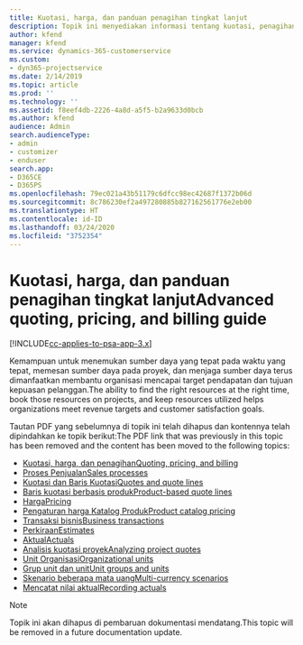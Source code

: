 ```yaml
---
title: Kuotasi, harga, dan panduan penagihan tingkat lanjut
description: Topik ini menyediakan informasi tentang kuotasi, penagihan, dan harga dalam Project Service Automation.
author: kfend
manager: kfend
ms.service: dynamics-365-customerservice
ms.custom:
- dyn365-projectservice
ms.date: 2/14/2019
ms.topic: article
ms.prod: ''
ms.technology: ''
ms.assetid: f8eef4db-2226-4a8d-a5f5-b2a9633d0bcb
ms.author: kfend
audience: Admin
search.audienceType:
- admin
- customizer
- enduser
search.app:
- D365CE
- D365PS
ms.openlocfilehash: 79ec021a43b51179c6dfcc98ec42687f1372b06d
ms.sourcegitcommit: 8c786230ef2a497280885b827162561776e2eb00
ms.translationtype: HT
ms.contentlocale: id-ID
ms.lasthandoff: 03/24/2020
ms.locfileid: "3752354"
---
```

# <a name="advanced-quoting-pricing-and-billing-guide"></a><span data-ttu-id="982c9-103">Kuotasi, harga, dan panduan penagihan tingkat lanjut</span><span class="sxs-lookup"><span data-stu-id="982c9-103">Advanced quoting, pricing, and billing guide</span></span>

[!INCLUDE[cc-applies-to-psa-app-3.x](../../includes/cc-applies-to-psa-app-3x.md)]

<span data-ttu-id="982c9-104">Kemampuan untuk menemukan sumber daya yang tepat pada waktu yang tepat, memesan sumber daya pada proyek, dan menjaga sumber daya terus dimanfaatkan membantu organisasi mencapai target pendapatan dan tujuan kepuasan pelanggan.</span><span class="sxs-lookup"><span data-stu-id="982c9-104">The ability to find the right resources at the right time, book those resources on projects, and keep resources utilized helps organizations meet revenue targets and customer satisfaction goals.</span></span> 

<span data-ttu-id="982c9-105">Tautan PDF yang sebelumnya di topik ini telah dihapus dan kontennya telah dipindahkan ke topik berikut:</span><span class="sxs-lookup"><span data-stu-id="982c9-105">The PDF link that was previously in this topic has been removed and the content has been moved to the following topics:</span></span>

- [<span data-ttu-id="982c9-106">Kuotasi, harga, dan penagihan</span><span class="sxs-lookup"><span data-stu-id="982c9-106">Quoting, pricing, and billing</span></span>](../quote-bill-price.md)
- [<span data-ttu-id="982c9-107">Proses Penjualan</span><span class="sxs-lookup"><span data-stu-id="982c9-107">Sales processes</span></span>](../basic-sales-process.md)
- [<span data-ttu-id="982c9-108">Kuotasi dan Baris Kuotasi</span><span class="sxs-lookup"><span data-stu-id="982c9-108">Quotes and quote lines</span></span>](../basic-quote-lines.md)
- [<span data-ttu-id="982c9-109">Baris kuotasi berbasis produk</span><span class="sxs-lookup"><span data-stu-id="982c9-109">Product-based quote lines</span></span>](../product-based-quote-lines.md)
- [<span data-ttu-id="982c9-110">Harga</span><span class="sxs-lookup"><span data-stu-id="982c9-110">Pricing</span></span>](../basic-pricing.md)
- [<span data-ttu-id="982c9-111">Pengaturan harga Katalog Produk</span><span class="sxs-lookup"><span data-stu-id="982c9-111">Product catalog pricing</span></span>](../product-catalog-pricing.md)
- [<span data-ttu-id="982c9-112">Transaksi bisnis</span><span class="sxs-lookup"><span data-stu-id="982c9-112">Business transactions</span></span>](../basic-business-transactions.md)
- [<span data-ttu-id="982c9-113">Perkiraan</span><span class="sxs-lookup"><span data-stu-id="982c9-113">Estimates</span></span>](../estimates.md)
- [<span data-ttu-id="982c9-114">Aktual</span><span class="sxs-lookup"><span data-stu-id="982c9-114">Actuals</span></span>](../actuals.md)
- [<span data-ttu-id="982c9-115">Analisis kuotasi proyek</span><span class="sxs-lookup"><span data-stu-id="982c9-115">Analyzing project quotes</span></span>](../basic-analyzing-quotes.md)
- [<span data-ttu-id="982c9-116">Unit Organisasi</span><span class="sxs-lookup"><span data-stu-id="982c9-116">Organizational units</span></span>](../advanced-organizational.md)
- [<span data-ttu-id="982c9-117">Grup unit dan unit</span><span class="sxs-lookup"><span data-stu-id="982c9-117">Unit groups and units</span></span>](../advanced-units.md)
- [<span data-ttu-id="982c9-118">Skenario beberapa mata uang</span><span class="sxs-lookup"><span data-stu-id="982c9-118">Multi-currency scenarios</span></span>](../advanced-currency.md)
- [<span data-ttu-id="982c9-119">Mencatat nilai aktual</span><span class="sxs-lookup"><span data-stu-id="982c9-119">Recording actuals</span></span>](../advanced-actuals.md)

> [!NOTE]
> <span data-ttu-id="982c9-120">Topik ini akan dihapus di pembaruan dokumentasi mendatang.</span><span class="sxs-lookup"><span data-stu-id="982c9-120">This topic will be removed in a future documentation update.</span></span> 

